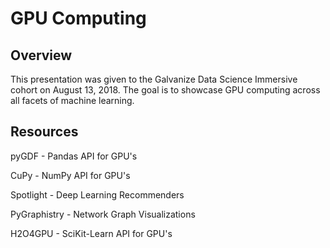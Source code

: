 # GPU Computing

## Overview

This presentation was given to the Galvanize Data Science Immersive cohort on August 13, 2018. The goal is to showcase GPU computing across all facets of machine learning.


## Resources

pyGDF - Pandas API for GPU's

CuPy - NumPy API for GPU's

Spotlight - Deep Learning Recommenders


PyGraphistry - Network Graph Visualizations

H2O4GPU - SciKit-Learn API for GPU's